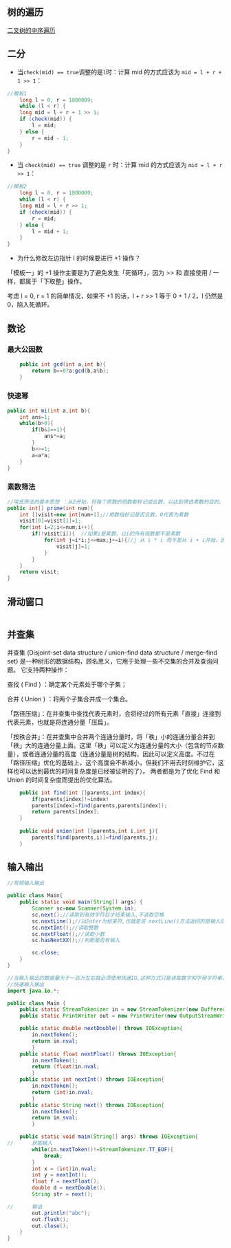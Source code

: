 ## 树的遍历

[二叉树的中序遍历](/LeetCode/Hot100/树/94.%20二叉树的中序遍历.md)


## 二分

* 当` check(mid) == true `调整的是` l `时：计算 mid 的方式应该为 `mid = l + r + 1 >> 1`：
```java
//模板1
    long l = 0, r = 1000009;
    while (l < r) {
    long mid = l + r + 1 >> 1;
    if (check(mid)) {
        l = mid;
    } else {
        r = mid - 1;
    }
}
```

* 当 `check(mid) == true` 调整的是 `r` 时：计算 mid 的方式应该为 `mid = l + r  >> 1`：
```java
//模板2
    long l = 0, r = 1000009;
    while (l < r) {
    long mid = l + r >> 1;
    if (check(mid)) {
        r = mid;
    } else {
        l = mid + 1;
    }
}
```

* 为什么修改左边指针 l 的时候要进行 +1 操作？

「模板一」的 +1 操作主要是为了避免发生「死循环」，因为 >> 和 直接使用 / 一样，都属于「下取整」操作。

考虑 l = 0, r = 1 的简单情况，如果不 +1 的话，l + r >> 1 等于 0 + 1 / 2，l 仍然是 0，陷入死循环。

## 数论

### 最大公因数

```java
    public int gcd(int a,int b){
        return b==0?a:gcd(b,a%b);
    }
```

### 快速幂

```java
public int mi(int a,int b){
    int ans=1;
    while(b>0){
        if(b&1==1){
            ans*=a;
        }
        b>>=1;
        a=a*a;
    }
}
```
### 素数筛法

```java
//埃氏筛法的基本思想 ：从2开始，将每个质数的倍数都标记成合数，以达到筛选素数的目的。
public int[] prime(int num){
    int []visit=new int[num+1];//用数组标记是否合数，0代表为素数
    visit[0]=visit[1]=1;
    for(int i=2;i<=num;i++){
        if(!visit[i]){  //如果i是素数，让i的所有倍数都不是素数
            for(int j=i*i;j<=max;j+=i){//j 从 i * i 而不是从 i + i开始，因为 i*(2~ i-1)在 2~i-1时都已经被筛去，所以从i * i开始
                visit[j]=1;
            }
        }
    }
    return visit;
}
```

## 滑动窗口
```java

```

## 并查集
并查集 (Disjoint-set data structure / union–find data structure / merge–find set) 是一种树形的数据结构，顾名思义，它用于处理一些不交集的合并及查询问题。 它支持两种操作：

查找 ( Find ) ：确定某个元素处于哪个子集；

合并 ( Union ) ：将两个子集合并成一个集合。



「路径压缩」：在并查集中查找代表元素时，会将经过的所有元素「直接」连接到代表元素，也就是将连通分量「压扁」。

「按秩合并」：在并查集中合并两个连通分量时，将「秩」小的连通分量合并到「秩」大的连通分量上面。这里「秩」可以定义为连通分量的大小（包含的节点数量），或者连通分量的高度（连通分量是树的结构，因此可以定义高度。不过在「路径压缩」优化的基础上，这个高度会不断减小，但我们不用去时刻维护它，这样也可以达到最优的时间复杂度是已经被证明的了）。
两者都是为了优化 Find 和 Union 的时间复杂度而提出的优化算法。

```java
    public int find(int []parents,int index){
        if(parents[index]!=index)
        parents[index]=find(parents,parents[index]);
        return parents[index];
    }
    
    public void union(int []parents,int i,int j){
        parents[find(parents,i)]=find(parents,j);
    }

```
## 输入输出
```java
//常规输入输出

public class Main{
    public static void main(String[] args) {
        Scanner sc=new Scanner(System.in);
        sc.next();//读取到有效字符后才结束输入,不读取空格
        sc.nextLine();//以Enter为结束符,也就是说 nextLine()方法返回的是输入回车之前的所有字符。
        sc.nextInt();//读取整数
        sc.nextFloat();//读取小数
        sc.hasNextXX();//判断是否有输入

        sc.close;
    }
}
```

```java
//当输入输出的数据量大于一百万左右就必须使用快速IO,这种方式只能读取数字和字母字符串， 不能读取空格和其他字符。
//快速输入输出
import java.io.*;

public class Main {
	public static StreamTokenizer in = new StreamTokenizer(new BufferedReader(new InputStreamReader(System.in),32768));
	public static PrintWriter out = new PrintWriter(new OutputStreamWriter(System.out));

	public static double nextDouble() throws IOException{
        in.nextToken();
        return in.nval;
        }
	public static float nextFloat() throws IOException{ 
        in.nextToken();
        return (float)in.nval;
        }
	public static int nextInt() throws IOException{
        in.nextToken();
        return (int)in.nval;
        }
	public static String next() throws IOException{
        in.nextToken();
        return in.sval;
        }

	public static void main(String[] args) throws IOException{
//		获取输入
		while(in.nextToken()!=StreamTokenizer.TT_EOF){
			break;
		}
		int x = (int)in.nval;  
		int y = nextInt();
		float f = nextFloat();
		double d = nextDouble();
		String str = next();

//		输出
		out.println("abc");
		out.flush();
		out.close();
	}
}


```